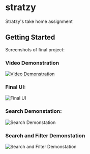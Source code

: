 # stratzy

Stratzy's take home assignment

## Getting Started

Screenshots of final project:

### Video Demonstration
[![Video Demonstration](https://github.com/devout-coder/doneify/assets/64915967/e45efde2-c0ce-4d8b-802b-ee9a0f76ee28)](https://github.com/devout-coder/doneify/blob/main/screen-20240708-184802.mp4)

### Final UI:
![Final UI](https://github.com/devout-coder/doneify/assets/64915967/e45efde2-c0ce-4d8b-802b-ee9a0f76ee28)

### Search Demonstation:

![Search Demonstation](https://github.com/devout-coder/doneify/assets/64915967/5525970d-079d-4e3d-ba80-4674ccf30204)

### Search and Filter Demonstation

![Search and Filter Demonstation](https://github.com/devout-coder/doneify/assets/64915967/584d05b9-f994-4e4e-b757-9ae0c103b10a)
